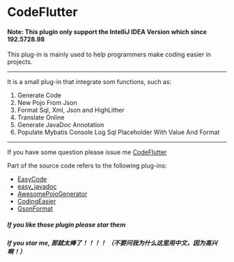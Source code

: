 # CodeFlutter
#### Note: This plugin only support the IntelliJ IDEA Version which since 192.5728.98

This plug-in is mainly used to help programmers make coding easier in projects.

---

It is a small plug-in that integrate som functions, such as:

1. Generate Code
2. New Pojo From Json
3. Format Sql, Xml, Json and HighLither
4. Translate Online
5. Generate JavaDoc Annotation
6. Populate Mybatis Console Log Sql Placeholder With Value And Format

---

If you have some question please issue me [CodeFlutter](https://github.com/GingJing/CodeFlutter)

Part of the source code refers to the following plug-ins:

* <a href="https://github.com/makejavas/EasyCode">EasyCode</a>
* <a href="https://github.com/starcwang/easy_javadoc">easy_javadoc</a>
* <a href="https://github.com/jineshfrancs/AwesomePojoGenerator">AwesomePojoGenerator</a>
* <a href="https://gitee.com/Chave-Z/CodingEasier">CodingEasier</a>
* <a href="https://github.com.cnpmjs.org/zzz40500/">GsonFormat</a>

#####  If you like those plugin please star them

#####  If you star me, 那就太棒了！！！！ （不要问我为什么这里用中文，因为高兴啊！）